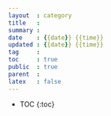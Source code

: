 ```yaml
---
layout  : category
title   : 
summary : 
date    : {{date}} {{time}}
updated : {{date}} {{time}}
tag     : 
toc     : true
public  : true
parent  : 
latex   : false
---
```

* TOC
{:toc}